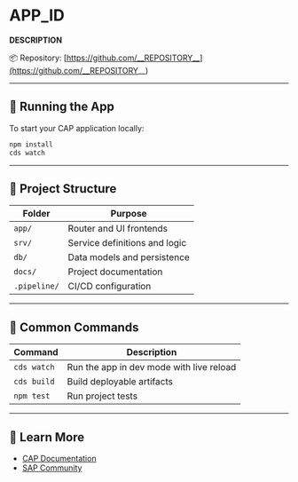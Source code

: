 # __APP_ID__

__DESCRIPTION__

📦 Repository: [https://github.com/__REPOSITORY__](https://github.com/__REPOSITORY__)

---

## 🧪 Running the App

To start your CAP application locally:

```bash
npm install
cds watch
```

---

## 📂 Project Structure

Folder | Purpose  
--|--  
`app/` | Router and UI frontends  
`srv/` | Service definitions and logic  
`db/`  | Data models and persistence  
`docs/` | Project documentation  
`.pipeline/` | CI/CD configuration

---

## 🧭 Common Commands

Command | Description  
--|--  
`cds watch` | Run the app in dev mode with live reload  
`cds build` | Build deployable artifacts  
`npm test` | Run project tests

---

## 📘 Learn More

- [CAP Documentation](https://cap.cloud.sap/docs/)
- [SAP Community](https://community.sap.com/topics/cloud-application-programming)
